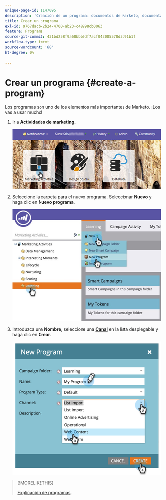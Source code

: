 ```yaml
---
unique-page-id: 1147095
description: 'Creación de un programa: documentos de Marketo, documentación del producto'
title: Crear un programa
exl-id: 9767dacb-2b24-4700-ab23-c48998cb0063
feature: Programs
source-git-commit: 431bd258f9a68bbb9df7acf043085578d3d91b1f
workflow-type: tm+mt
source-wordcount: '68'
ht-degree: 0%

---
```


# Crear un programa {#create-a-program}

Los programas son uno de los elementos más importantes de Marketo. ¡Los vas a usar mucho!

1. Ir a **Actividades de marketing.**

   ![](assets/login-marketing-activities.png)

1. Seleccione la carpeta para el nuevo programa. Seleccionar **Nuevo** y haga clic en **Nuevo programa**.

   ![](assets/leadlifecycle.jpg)

1. Introduzca una **Nombre**, seleccione una **[Canal](https://docs.marketo.com/display/DOCS/Create+a+Program+Channel)** en la lista desplegable y haga clic en **Crear**.

   ![](assets/image2015-2-5-16-3a33-3a23.png)

>[!MORELIKETHIS]
>
>[Explicación de programas](/help/marketo/product-docs/core-marketo-concepts/programs/creating-programs/understanding-programs.md).
